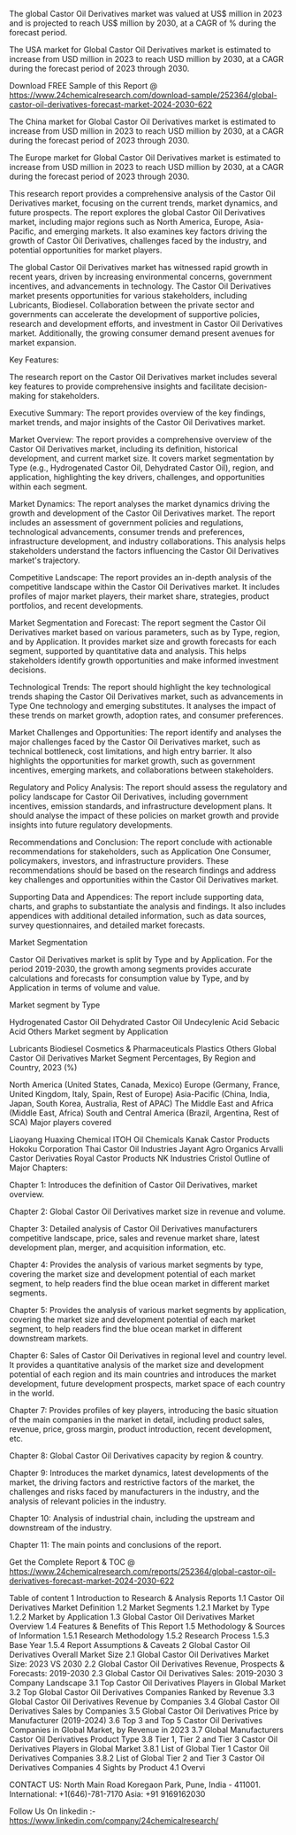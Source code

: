 The global Castor Oil Derivatives market was valued at US$ million in 2023 and is projected to reach US$ million by 2030, at a CAGR of % during the forecast period.

The USA market for Global Castor Oil Derivatives market is estimated to increase from USD million in 2023 to reach USD million by 2030, at a CAGR during the forecast period of 2023 through 2030.

Download FREE Sample of this Report @ https://www.24chemicalresearch.com/download-sample/252364/global-castor-oil-derivatives-forecast-market-2024-2030-622

The China market for Global Castor Oil Derivatives market is estimated to increase from USD million in 2023 to reach USD million by 2030, at a CAGR during the forecast period of 2023 through 2030.

The Europe market for Global Castor Oil Derivatives market is estimated to increase from USD million in 2023 to reach USD million by 2030, at a CAGR during the forecast period of 2023 through 2030.

This research report provides a comprehensive analysis of the Castor Oil Derivatives market, focusing on the current trends, market dynamics, and future prospects. The report explores the global Castor Oil Derivatives market, including major regions such as North America, Europe, Asia-Pacific, and emerging markets. It also examines key factors driving the growth of Castor Oil Derivatives, challenges faced by the industry, and potential opportunities for market players.

The global Castor Oil Derivatives market has witnessed rapid growth in recent years, driven by increasing environmental concerns, government incentives, and advancements in technology. The Castor Oil Derivatives market presents opportunities for various stakeholders, including Lubricants, Biodiesel. Collaboration between the private sector and governments can accelerate the development of supportive policies, research and development efforts, and investment in Castor Oil Derivatives market. Additionally, the growing consumer demand present avenues for market expansion.

Key Features:

The research report on the Castor Oil Derivatives market includes several key features to provide comprehensive insights and facilitate decision-making for stakeholders.

Executive Summary: The report provides overview of the key findings, market trends, and major insights of the Castor Oil Derivatives market.

Market Overview: The report provides a comprehensive overview of the Castor Oil Derivatives market, including its definition, historical development, and current market size. It covers market segmentation by Type (e.g., Hydrogenated Castor Oil, Dehydrated Castor Oil), region, and application, highlighting the key drivers, challenges, and opportunities within each segment.

Market Dynamics: The report analyses the market dynamics driving the growth and development of the Castor Oil Derivatives market. The report includes an assessment of government policies and regulations, technological advancements, consumer trends and preferences, infrastructure development, and industry collaborations. This analysis helps stakeholders understand the factors influencing the Castor Oil Derivatives market's trajectory.

Competitive Landscape: The report provides an in-depth analysis of the competitive landscape within the Castor Oil Derivatives market. It includes profiles of major market players, their market share, strategies, product portfolios, and recent developments.

Market Segmentation and Forecast: The report segment the Castor Oil Derivatives market based on various parameters, such as by Type, region, and by Application. It provides market size and growth forecasts for each segment, supported by quantitative data and analysis. This helps stakeholders identify growth opportunities and make informed investment decisions.

Technological Trends: The report should highlight the key technological trends shaping the Castor Oil Derivatives market, such as advancements in Type One technology and emerging substitutes. It analyses the impact of these trends on market growth, adoption rates, and consumer preferences.

Market Challenges and Opportunities: The report identify and analyses the major challenges faced by the Castor Oil Derivatives market, such as technical bottleneck, cost limitations, and high entry barrier. It also highlights the opportunities for market growth, such as government incentives, emerging markets, and collaborations between stakeholders.

Regulatory and Policy Analysis: The report should assess the regulatory and policy landscape for Castor Oil Derivatives, including government incentives, emission standards, and infrastructure development plans. It should analyse the impact of these policies on market growth and provide insights into future regulatory developments.

Recommendations and Conclusion: The report conclude with actionable recommendations for stakeholders, such as Application One Consumer, policymakers, investors, and infrastructure providers. These recommendations should be based on the research findings and address key challenges and opportunities within the Castor Oil Derivatives market.

Supporting Data and Appendices: The report include supporting data, charts, and graphs to substantiate the analysis and findings. It also includes appendices with additional detailed information, such as data sources, survey questionnaires, and detailed market forecasts.

Market Segmentation

Castor Oil Derivatives market is split by Type and by Application. For the period 2019-2030, the growth among segments provides accurate calculations and forecasts for consumption value by Type, and by Application in terms of volume and value.

Market segment by Type

Hydrogenated Castor Oil
Dehydrated Castor Oil
Undecylenic Acid
Sebacic Acid
Others
Market segment by Application

Lubricants
Biodiesel
Cosmetics & Pharmaceuticals
Plastics
Others
Global Castor Oil Derivatives Market Segment Percentages, By Region and Country, 2023 (%)

North America (United States, Canada, Mexico)
Europe (Germany, France, United Kingdom, Italy, Spain, Rest of Europe)
Asia-Pacific (China, India, Japan, South Korea, Australia, Rest of APAC)
The Middle East and Africa (Middle East, Africa)
South and Central America (Brazil, Argentina, Rest of SCA)
Major players covered

Liaoyang Huaxing Chemical
ITOH Oil Chemicals
Kanak Castor Products
Hokoku Corporation
Thai Castor Oil Industries
Jayant Agro Organics
Arvalli Castor Derivaties
Royal Castor Products
NK Industries
Cristol
Outline of Major Chapters:

Chapter 1: Introduces the definition of Castor Oil Derivatives, market overview.

Chapter 2: Global Castor Oil Derivatives market size in revenue and volume.

Chapter 3: Detailed analysis of Castor Oil Derivatives manufacturers competitive landscape, price, sales and revenue market share, latest development plan, merger, and acquisition information, etc.

Chapter 4: Provides the analysis of various market segments by type, covering the market size and development potential of each market segment, to help readers find the blue ocean market in different market segments.

Chapter 5: Provides the analysis of various market segments by application, covering the market size and development potential of each market segment, to help readers find the blue ocean market in different downstream markets.

Chapter 6: Sales of Castor Oil Derivatives in regional level and country level. It provides a quantitative analysis of the market size and development potential of each region and its main countries and introduces the market development, future development prospects, market space of each country in the world.

Chapter 7: Provides profiles of key players, introducing the basic situation of the main companies in the market in detail, including product sales, revenue, price, gross margin, product introduction, recent development, etc.

Chapter 8: Global Castor Oil Derivatives capacity by region & country.

Chapter 9: Introduces the market dynamics, latest developments of the market, the driving factors and restrictive factors of the market, the challenges and risks faced by manufacturers in the industry, and the analysis of relevant policies in the industry.

Chapter 10: Analysis of industrial chain, including the upstream and downstream of the industry.

Chapter 11: The main points and conclusions of the report.

Get the Complete Report & TOC @ https://www.24chemicalresearch.com/reports/252364/global-castor-oil-derivatives-forecast-market-2024-2030-622

Table of content
1 Introduction to Research & Analysis Reports
1.1 Castor Oil Derivatives Market Definition
1.2 Market Segments
1.2.1 Market by Type
1.2.2 Market by Application
1.3 Global Castor Oil Derivatives Market Overview
1.4 Features & Benefits of This Report
1.5 Methodology & Sources of Information
1.5.1 Research Methodology
1.5.2 Research Process
1.5.3 Base Year
1.5.4 Report Assumptions & Caveats
2 Global Castor Oil Derivatives Overall Market Size
2.1 Global Castor Oil Derivatives Market Size: 2023 VS 2030
2.2 Global Castor Oil Derivatives Revenue, Prospects & Forecasts: 2019-2030
2.3 Global Castor Oil Derivatives Sales: 2019-2030
3 Company Landscape
3.1 Top Castor Oil Derivatives Players in Global Market
3.2 Top Global Castor Oil Derivatives Companies Ranked by Revenue
3.3 Global Castor Oil Derivatives Revenue by Companies
3.4 Global Castor Oil Derivatives Sales by Companies
3.5 Global Castor Oil Derivatives Price by Manufacturer (2019-2024)
3.6 Top 3 and Top 5 Castor Oil Derivatives Companies in Global Market, by Revenue in 2023
3.7 Global Manufacturers Castor Oil Derivatives Product Type
3.8 Tier 1, Tier 2 and Tier 3 Castor Oil Derivatives Players in Global Market
3.8.1 List of Global Tier 1 Castor Oil Derivatives Companies
3.8.2 List of Global Tier 2 and Tier 3 Castor Oil Derivatives Companies
4 Sights by Product
4.1 Overvi

CONTACT US:
North Main Road Koregaon Park, Pune, India - 411001.
International: +1(646)-781-7170
Asia: +91 9169162030

Follow Us On linkedin :- https://www.linkedin.com/company/24chemicalresearch/
